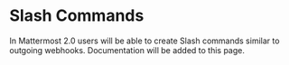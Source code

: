 # Slash Commands

In Mattermost 2.0 users will be able to create Slash commands similar to outgoing webhooks. Documentation will be added to this page. 
